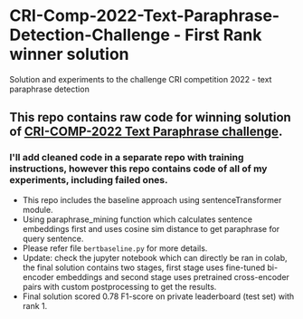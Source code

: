 # CRI-Comp-2022-Text-Paraphrase-Detection-Challenge - First Rank winner solution
 Solution and experiments to the challenge CRI competition 2022 - text paraphrase detection
## This repo contains raw code for winning solution of [CRI-COMP-2022 Text Paraphrase challenge](https://sites.google.com/g.syr.edu/cri-comp-2022/text-paraphrase-detection-challenge). 
### I'll add cleaned code in a separate repo with training instructions, however this repo contains code of all of my experiments, including failed ones. 
 * This repo includes the baseline approach using sentenceTransformer module.
 * Using paraphrase_mining function which calculates sentence embeddings first and uses cosine sim distance to get paraphrase for query sentence.
 * Please refer file `bertbaseline.py` for more details.
 * Update: check the jupyter notebook which can directly be ran in colab, the final solution contains two stages, first stage uses fine-tuned bi-encoder embeddings and second stage uses pretrained cross-encoder pairs with custom postprocessing to get the results. 
 * Final solution scored 0.78 F1-score on private leaderboard (test set) with rank 1. 
 
